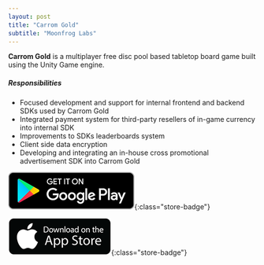 ```yaml
---
layout: post
title: "Carrom Gold"
subtitle: "Moonfrog Labs"
---
```


**Carrom Gold** is a multiplayer free disc pool based tabletop board game built using the Unity Game engine.

##### Responsibilities
- Focused development and support for internal frontend and backend SDKs used by Carrom Gold
- Integrated payment system for third-party resellers of in-game currency into internal SDK
- Improvements to SDKs leaderboards system
- Client side data encryption
- Developing and integrating an in-house cross promotional advertisement SDK into Carrom Gold

[![Play Store Link](/assets/media/google-play-badge.png)](https://play.google.com/store/apps/details?id=com.moonfrog.carromgold&hl=en_IN&gl=US){:class="store-badge"}

[![App Store Link](/assets/media/app-store-badge.png)](https://apps.apple.com/us/app/carrom-gold-game-of-friends/id1564244419){:class="store-badge"}